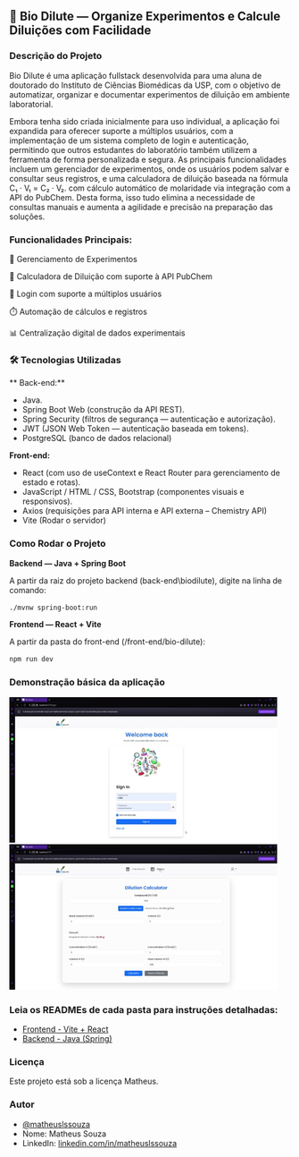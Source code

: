## 🧪 Bio Dilute — Organize Experimentos e Calcule Diluições com Facilidade

### Descrição do Projeto
Bio Dilute é uma aplicação fullstack desenvolvida para uma aluna de doutorado do Instituto de Ciências Biomédicas da USP, com o objetivo de automatizar, organizar e documentar experimentos de diluição em ambiente laboratorial.

Embora tenha sido criada inicialmente para uso individual, a aplicação foi expandida para oferecer suporte a múltiplos usuários, com a implementação de um sistema completo de login e autenticação, permitindo que outros estudantes do laboratório também utilizem a ferramenta de forma personalizada e segura.
As principais funcionalidades incluem um gerenciador de experimentos, onde os usuários podem salvar e consultar seus registros, e uma calculadora de diluição baseada na fórmula C₁ · V₁ = C₂ · V₂. com cálculo automático de molaridade via integração com a API do PubChem. 
Desta forma, isso tudo elimina a necessidade de consultas manuais e aumenta a agilidade e precisão na preparação das soluções.

### Funcionalidades Principais:

📁 Gerenciamento de Experimentos

🧪 Calculadora de Diluição com suporte à API PubChem

🔐 Login com suporte a múltiplos usuários

⏱️ Automação de cálculos e registros

📊 Centralização digital de dados experimentais 

### 🛠️ Tecnologias Utilizadas
** Back-end:** 
- Java.
- Spring Boot Web (construção da API REST).
- Spring Security (filtros de segurança — autenticação e autorização).
- JWT (JSON Web Token — autenticação baseada em tokens). 
- PostgreSQL (banco de dados relacional)

**Front-end:** 
- React (com uso de useContext e React Router para gerenciamento de estado e rotas).
- JavaScript / HTML / CSS, Bootstrap (componentes visuais e responsivos).
- Axios (requisições para API interna e API externa – Chemistry API)
- Vite (Rodar o servidor)

### Como Rodar o Projeto
**Backend — Java + Spring Boot** 

A partir da raiz do projeto backend (back-end\biodilute), digite na linha de comando:

```bash
./mvnw spring-boot:run
```
**Frontend — React + Vite**

A partir da pasta do front-end (/front-end/bio-dilute):
```bash
npm run dev
```

### Demonstração básica da aplicação
![GIF](./front-end/bio-dilute/src/assets/bio-dilute.gif)
![GIF](./front-end/bio-dilute/src/assets/bio-dilute-experiments.gif)

### Leia os READMEs de cada pasta para instruções detalhadas:
- [Frontend - Vite + React](./front-end/bio-dilute/README.md) 
- [Backend - Java (Spring)](./back-end/biodilute/README.md)

### Licença
Este projeto está sob a licença Matheus.

### Autor
- [@matheuslssouza](https://www.github.com/matheuslssouza)
- Nome: Matheus Souza   
- LinkedIn: [linkedin.com/in/matheuslssouza](https://linkedin.com/in/matheuslssouza)
